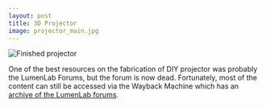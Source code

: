 ```yaml
---
layout: post
title: 3D Projector
image: projector_main.jpg
---
```


<p><img src="{{ site.url }}/assets/img/projector_main.jpg" class="img-responsive" alt="Finished projector"></p>


One of the best resources on the fabrication of DIY projector was probably the LumenLab Forums, but the forum is now dead. Fortunately, most of the content can still be accessed via the Wayback Machine which has an <a href="https://web.archive.org/web/20120309041922/http://www.lumenlab.com/forums/index.php?showforum=29">archive of the LumenLab forums</a>.

<p><img src="{{ site.url }}/assets/img/projector_overlap.jpg" class="img-responsive" alt=""></p>

<p><img src="{{ site.url }}/assets/img/projector_sideview.jpg" class="img-responsive" alt=""></p>